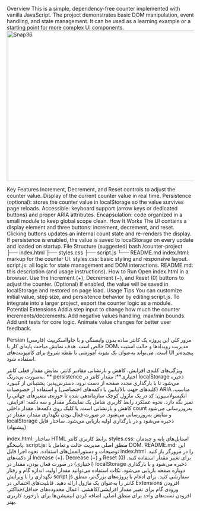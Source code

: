 Overview
This is a simple, dependency-free counter implemented with vanilla JavaScript. The project demonstrates basic DOM manipulation, event handling, and state management. It can be used as a learning example or a starting point for more complex UI components.
<img width="778" height="405" alt="Snap36" src="https://github.com/user-attachments/assets/6d6ea4c7-6afa-4a56-8e43-9d8ea732ec02" />

Key Features
Increment, Decrement, and Reset controls to adjust the counter value.
Display of the current counter value in real time.
Persistence (optional): stores the counter value in localStorage so the value survives page reloads.
Accessible: keyboard support (arrow keys or dedicated buttons) and proper ARIA attributes.
Encapsulation: code organized in a small module to keep global scope clean.
How It Works
The UI contains a display element and three buttons: increment, decrement, and reset.
Clicking buttons updates an internal count state and re-renders the display.
If persistence is enabled, the value is saved to localStorage on every update and loaded on startup.
File Structure (suggested)
bash
/counter-project
├── index.html
├── styles.css
├── script.js
└── README.md
index.html: markup for the counter UI.
styles.css: basic styling and responsive layout.
script.js: all logic for state management and DOM interactions.
README.md: this description (and usage instructions).
How to Run
Open index.html in a browser.
Use the Increment (+), Decrement (−), and Reset (0) buttons to adjust the counter.
(Optional) If enabled, the value will be saved in localStorage and restored on page load.
Usage Tips
You can customize initial value, step size, and persistence behavior by editing script.js.
To integrate into a larger project, export the counter logic as a module.
Potential Extensions
Add a step input to change how much the counter increments/decrements.
Add negative values handling, max/min bounds.
Add unit tests for core logic.
Animate value changes for better user feedback.

Persian (فارسی)
مرور کلی
این پروژه یک کانتر ساده بدون وابستگی و با جاوااسکریپت خالص است. هدف نمایش مباحث پایه‌ای کار با DOM، مدیریت رویدادها و حالت استیت است. می‌تواند به‌عنوان یک نمونه آموزشی یا نقطه شروع برای کامپوننت‌های UI پیچیده‌تر استفاده شود.

ویژگی‌های کلیدی
افزایش، کاهش و بازنشانی مقادیر کانتر.
نمایش مقدار فعلی کانتر به‌صورت بی‌درنگ.
** persistence اختیاری**: مقدار کانتر در localStorage ذخیره می‌شود تا با بارگذاری مجدد صفحه از دست نرود. 
دسترس‌پذیر: پشتیبانی از کیبورد (کلیدهای جهت بالا/پایین یا دکمه‌های اختصاصی) و استفاده از خصوصیات ARIA مناسب.
انکپسولاسیون: کد در یک ماژول کوچک سازماندهی شده تا حوزه‌ی متغیرهای جهانی را تمیز نگه دارد.
نحوه عملکرد
رابط کاربری شامل یک نمایشگر مقدار و سه دکمه: افزایش، کاهش و بازنشانی است.
با کلیک روی دکمه‌ها، مقدار داخلی count به‌روزرسانی می‌شود و نمایش به‌روزرسانی می‌شود.
در صورت فعال بودن نگهداری مقدار، مقدار در localStorage ذخیره می‌شود و در بارگذاری اولیه بازیابی می‌شود.
ساختار فایل (پیشنهاد)

index.html: ساختار HTML رابط کاربری کانتر.
styles.css: استایل‌های پایه و چیدمان پاسخگو.
script.js: منطق اصلی مدیریت حالت و تعامل با DOM.
README.md: این توضیحات و دستورالعمل‌های استفاده.
نحوه اجرا
فایل index.html را در مرورگر باز کنید.
از دکمه‌های Increase (+)، Decrease (−) و Reset (0) برای تغییر مقدار استفاده کنید.
(اختیاری) در صورت فعال بودن، مقدار در localStorage ذخیره می‌شود و با بارگذاری دوباره صفحه بازیابی می‌شود.
نکات استفاده
می‌توانید مقدار اولیه، اندازه گام و رفتار نگهداری را با ویرایش script.js سفارشی کنید.
برای ادغام با پروژه‌های بزرگ‌تر، منطق کانتر را به‌عنوان یک ماژول ارائه دهید.
قابلیت‌های احتمالی در Extensions
افزودن ورودی گام برای تغییر مقدار افزایشی/کاهشی.
اعمال محدوده‌های حداقل/حداکثر.
افزودن تست‌های واحد برای منطق اصلی.
اضافه کردن انیمیشن‌ها برای بازخورد کاربری بهتر.
